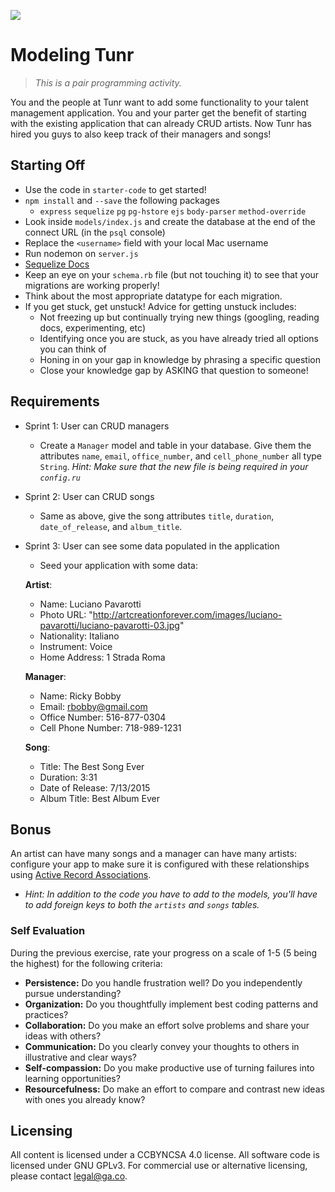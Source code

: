 <!--10:50 10 minutes for setup -->

![](https://ga-dash.s3.amazonaws.com/production/assets/logo-9f88ae6c9c3871690e33280fcf557f33.png)

# Modeling Tunr

> _This is a pair programming activity._

You and the people at Tunr want to add some functionality to your talent management application. You and your parter get the benefit of starting with the existing application that can already CRUD artists. Now Tunr has hired you guys to also keep track of their managers and songs!

## Starting Off

* Use the code in `starter-code` to get started!
* `npm install` and `--save` the following packages
	* `express` `sequelize` `pg` `pg-hstore` `ejs` `body-parser` `method-override`
* Look inside `models/index.js` and create the database at the end of the connect URL (in the `psql` console)
* Replace the `<username>` field with your local Mac username
* Run nodemon on `server.js`
* [Sequelize Docs](http://docs.sequelizejs.com/en/latest/)
* Keep an eye on your `schema.rb` file (but not touching it) to see that your migrations are working properly!
* Think about the most appropriate datatype for each migration.
* If you get stuck, get unstuck! Advice for getting unstuck includes:
	* Not freezing up but continually trying new things (googling, reading docs, experimenting, etc)
	* Identifying once you are stuck, as you have already tried all options you can think of
	* Honing in on your gap in knowledge by phrasing a specific question
	* Close your knowledge gap by ASKING that question to someone!

## Requirements

- Sprint 1: User can CRUD managers

  - Create a `Manager` model and table in your database. Give them the attributes `name`, `email`, `office_number`, and `cell_phone_number` all type `String`. *Hint: Make sure that the new file is being required in your `config.ru`*

- Sprint 2: User can CRUD songs

  - Same as above, give the song attributes `title`, `duration`, `date_of_release`, and `album_title`.

- Sprint 3: User can see some data populated in the application

  - Seed your application with some data:

  **Artist**:  

    - Name: Luciano Pavarotti
    - Photo URL: "http://artcreationforever.com/images/luciano-pavarotti/luciano-pavarotti-03.jpg"
    - Nationality: Italiano
    - Instrument: Voice
    - Home Address: 1 Strada Roma

  **Manager**:  

    - Name: Ricky Bobby
    - Email: rbobby@gmail.com
    - Office Number: 516-877-0304  
    - Cell Phone Number: 718-989-1231

  **Song**:  
  
    - Title: The Best Song Ever
    - Duration: 3:31
    - Date of Release: 7/13/2015
    - Album Title: Best Album Ever

## Bonus

An artist can have many songs and a manager can have many artists: configure your app to make sure it is configured with these relationships using [Active Record Associations](http://guides.rubyonrails.org/association_basics.html).

* _Hint: In addition to the code you have to add to the models, you'll have to add foreign keys to both the `artists` and `songs` tables._

### Self Evaluation

During the previous exercise, rate your progress on a scale of 1-5 (5 being the highest) for the following criteria:

- **Persistence:** Do you handle frustration well? Do you independently pursue understanding?
- **Organization:** Do you thoughtfully implement best coding patterns and practices?
- **Collaboration:** Do you make an effort solve problems and share your ideas with others?
- **Communication:** Do you clearly convey your thoughts to others in illustrative and clear ways?
- **Self-compassion:** Do you make productive use of turning failures into learning opportunities?
- **Resourcefulness:** Do make an effort to compare and contrast new ideas with ones you already know?

## Licensing
All content is licensed under a CC­BY­NC­SA 4.0 license.
All software code is licensed under GNU GPLv3. For commercial use or alternative licensing, please contact legal@ga.co.
